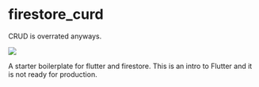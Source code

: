 # firestore_curd
CRUD is overrated anyways.

![](https://www.archanaskitchen.com/images/archanaskitchen/BasicRecipes_HOW_TO/How_To_Make_Fresh_Homemade_Yogurt_Curd.jpg)

A starter boilerplate for flutter and firestore. This is an intro to Flutter and it is not ready for production.  

